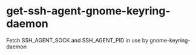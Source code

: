 # get-ssh-agent-gnome-keyring-daemon
Fetch SSH_AGENT_SOCK and SSH_AGENT_PID in use by gnome-keyring-daemon
